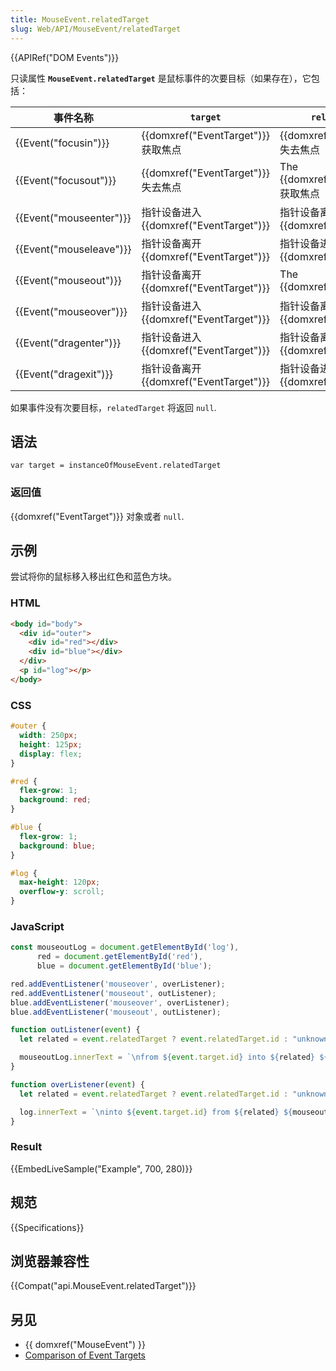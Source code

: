 ```yaml
---
title: MouseEvent.relatedTarget
slug: Web/API/MouseEvent/relatedTarget
---
```


{{APIRef("DOM Events")}}

只读属性 **`MouseEvent.relatedTarget`** 是鼠标事件的次要目标（如果存在），它包括：

| 事件名称                         | `target`                                          | `relatedTarget`                                   |
| -------------------------------- | ------------------------------------------------- | ------------------------------------------------- |
| {{Event("focusin")}}     | {{domxref("EventTarget")}} 获取焦点     | {{domxref("EventTarget")}} 失去焦点     |
| {{Event("focusout")}}     | {{domxref("EventTarget")}} 失去焦点     | The {{domxref("EventTarget")}} 获取焦点 |
| {{Event("mouseenter")}} | 指针设备进入{{domxref("EventTarget")}}  | 指针设备离开{{domxref("EventTarget")}}  |
| {{Event("mouseleave")}} | 指针设备离开 {{domxref("EventTarget")}} | 指针设备进入 {{domxref("EventTarget")}} |
| {{Event("mouseout")}}     | 指针设备离开 {{domxref("EventTarget")}} | The {{domxref("EventTarget")}}          |
| {{Event("mouseover")}}     | 指针设备进入 {{domxref("EventTarget")}} | 指针设备离开 {{domxref("EventTarget")}} |
| {{Event("dragenter")}}     | 指针设备进入 {{domxref("EventTarget")}} | 指针设备离开 {{domxref("EventTarget")}} |
| {{Event("dragexit")}}     | 指针设备离开 {{domxref("EventTarget")}} | 指针设备进入 {{domxref("EventTarget")}} |

如果事件没有次要目标，`relatedTarget` 将返回 `null`.

## 语法

```
var target = instanceOfMouseEvent.relatedTarget
```

### 返回值

{{domxref("EventTarget")}} 对象或者 `null`.

## 示例

尝试将你的鼠标移入移出红色和蓝色方块。

### HTML

```html
<body id="body">
  <div id="outer">
    <div id="red"></div>
    <div id="blue"></div>
  </div>
  <p id="log"></p>
</body>
```

### CSS

```css
#outer {
  width: 250px;
  height: 125px;
  display: flex;
}

#red {
  flex-grow: 1;
  background: red;
}

#blue {
  flex-grow: 1;
  background: blue;
}

#log {
  max-height: 120px;
  overflow-y: scroll;
}
```

### JavaScript

```js
const mouseoutLog = document.getElementById('log'),
      red = document.getElementById('red'),
      blue = document.getElementById('blue');

red.addEventListener('mouseover', overListener);
red.addEventListener('mouseout', outListener);
blue.addEventListener('mouseover', overListener);
blue.addEventListener('mouseout', outListener);

function outListener(event) {
  let related = event.relatedTarget ? event.relatedTarget.id : "unknown";

  mouseoutLog.innerText = `\nfrom ${event.target.id} into ${related} ${mouseoutLog.innerText}`;
}

function overListener(event) {
  let related = event.relatedTarget ? event.relatedTarget.id : "unknown";

  log.innerText = `\ninto ${event.target.id} from ${related} ${mouseoutLog.innerText}`;
}
```

### Result

{{EmbedLiveSample("Example", 700, 280)}}

## 规范

{{Specifications}}

## 浏览器兼容性

{{Compat("api.MouseEvent.relatedTarget")}}

## 另见

- {{ domxref("MouseEvent") }}
- [Comparison of Event Targets](/zh-CN/docs/DOM/event/Comparison_of_Event_Targets)
